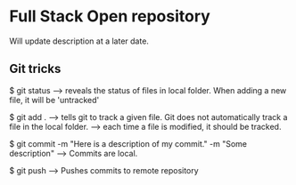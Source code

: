 # Full Stack Open repository 

Will update description at a later date.

## Git tricks  

$ git status
    --> reveals the status of files in local folder. When adding a new file, it will be 'untracked'


$ git add .
    --> tells git to track a given file. Git does not automatically track a file in the local folder.
    --> each time a file is modified, it should be tracked.


$ git commit -m "Here is a description of my commit." -m "Some description"
    --> Commits are local.

    
$ git push
    --> Pushes commits to remote repository
